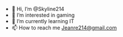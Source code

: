 - 👋 Hi, I’m @Skyline214
- 👀 I’m interested in gaming
- 🌱 I’m currently learning IT
- 📫 How to reach me Jeanre214@gmail.com
<!---
Skyline214/Skyline214 is a ✨ special ✨ repository because its `README.md` (this file) appears on your GitHub profile.
You can click the Preview link to take a look at your changes.
--->
